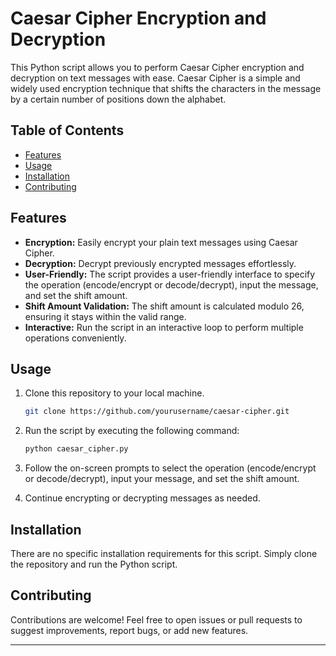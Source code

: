 # Caesar Cipher Encryption and Decryption


This Python script allows you to perform Caesar Cipher encryption and decryption on text messages with ease. Caesar Cipher is a simple and widely used encryption technique that shifts the characters in the message by a certain number of positions down the alphabet.

## Table of Contents

- [Features](#features)
- [Usage](#usage)
- [Installation](#installation)
- [Contributing](#contributing)

## Features

- **Encryption:** Easily encrypt your plain text messages using Caesar Cipher.
- **Decryption:** Decrypt previously encrypted messages effortlessly.
- **User-Friendly:** The script provides a user-friendly interface to specify the operation (encode/encrypt or decode/decrypt), input the message, and set the shift amount.
- **Shift Amount Validation:** The shift amount is calculated modulo 26, ensuring it stays within the valid range.
- **Interactive:** Run the script in an interactive loop to perform multiple operations conveniently.

## Usage

1. Clone this repository to your local machine.

   ```bash
   git clone https://github.com/yourusername/caesar-cipher.git
   ```

2. Run the script by executing the following command:

   ```bash
   python caesar_cipher.py
   ```

3. Follow the on-screen prompts to select the operation (encode/encrypt or decode/decrypt), input your message, and set the shift amount.

4. Continue encrypting or decrypting messages as needed.

## Installation

There are no specific installation requirements for this script. Simply clone the repository and run the Python script.

## Contributing

Contributions are welcome! Feel free to open issues or pull requests to suggest improvements, report bugs, or add new features.


---
